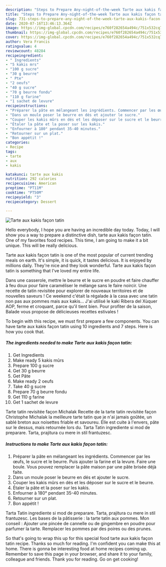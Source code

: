 ```yaml
---
description: "Steps to Prepare Any-night-of-the-week Tarte aux kakis façon tatin"
title: "Steps to Prepare Any-night-of-the-week Tarte aux kakis façon tatin"
slug: 731-steps-to-prepare-any-night-of-the-week-tarte-aux-kakis-facon-tatin
date: 2020-07-16T13:46:13.364Z
image: https://img-global.cpcdn.com/recipes/e760f282654a494c/751x532cq70/tarte-aux-kakis-facon-tatin-photo-principale-de-la-recette.jpg
thumbnail: https://img-global.cpcdn.com/recipes/e760f282654a494c/751x532cq70/tarte-aux-kakis-facon-tatin-photo-principale-de-la-recette.jpg
cover: https://img-global.cpcdn.com/recipes/e760f282654a494c/751x532cq70/tarte-aux-kakis-facon-tatin-photo-principale-de-la-recette.jpg
author: Vera Francis
ratingvalue: 4
reviewcount: 48284
recipeingredient:
- " Ingredients"
- "5 kakis mrs"
- "100 g sucre"
- "30 g beurre"
- " Pte"
- "2 oeufs"
- "40 g sucre"
- "70 g beurre fondu"
- "110 g farine"
- "1 sachet de levure"
recipeinstructions:
- "Préparer la pâte en mélangeant les ingrédients. Commencer par les œufs, le sucre et le beurre. Puis ajouter la farine et la levure. Faire une boule. Vous pouvez remplacer la pâte maison par une pâte brisée déjà faite."
- "Dans un moule poser le beurre en dés et ajouter le sucre."
- "Couper les kakis mûrs en dés et les déposer sur le sucre et le beurre."
- "Étaler la pâte et la poser sur les kakis."
- "Enfourner à 180° pendant 35-40 minutes."
- "Retourner sur un plat."
- "Bon appétit !"
categories:
- Recipe
tags:
- tarte
- aux
- kakis

katakunci: tarte aux kakis 
nutrition: 292 calories
recipecuisine: American
preptime: "PT11M"
cooktime: "PT50M"
recipeyield: "3"
recipecategory: Dessert

---
```



![Tarte aux kakis façon tatin](https://img-global.cpcdn.com/recipes/e760f282654a494c/751x532cq70/tarte-aux-kakis-facon-tatin-photo-principale-de-la-recette.jpg)

Hello everybody, I hope you are having an incredible day today. Today, I will show you a way to prepare a distinctive dish, tarte aux kakis façon tatin. One of my favorites food recipes. This time, I am going to make it a bit unique. This will be really delicious.

Tarte aux kakis façon tatin is one of the most popular of current trending meals on earth. It's simple, it is quick, it tastes delicious. It is enjoyed by millions daily. They're nice and they look wonderful. Tarte aux kakis façon tatin is something that I've loved my entire life.

Dans une casserole, mettre le beurre et le sucre en poudre et faire chauffer à feu doux pour faire caraméliser le mélange sans le faire noircir. Une recette de tatin revisitée pour explorer de nouveaux territoires et de nouvelles saveurs ! Ce weekend c&#39;était la régalade à la casa avec une tatin non pas aux pommes mais aux kakis… J&#39;ai utilisé le kaki Ribera del Xùquer AOP, ferme et croquant, parce qu&#39;il tient bien. Pour profiter de la saison, Balade vous propose de délicieuses recettes estivales !


To begin with this recipe, we must first prepare a few components. You can have tarte aux kakis façon tatin using 10 ingredients and 7 steps. Here is how you cook that.

<!--inarticleads1-->

##### The ingredients needed to make Tarte aux kakis façon tatin:

1. Get  Ingredients
1. Make ready 5 kakis mûrs
1. Prepare 100 g sucre
1. Get 30 g beurre
1. Get  Pâte
1. Make ready 2 oeufs
1. Take 40 g sucre
1. Prepare 70 g beurre fondu
1. Get 110 g farine
1. Get 1 sachet de levure


Tarte tatin revisitée façon Michalak Recette de la tarte tatin revisitée façon Christophe Michalak la meilleure tarte tatin que je n&#39;ai jamais goûtée, un sablé breton aux noisettes friable et savoureu. Elle est cuite à l&#39;envers, pâte sur le dessus, mais retournée lors du. Tarta Tatin ingrediente si mod de preparare. Tarta, prajitura cu mere in stil frantuzesc. 

<!--inarticleads2-->

##### Instructions to make Tarte aux kakis façon tatin:

1. Préparer la pâte en mélangeant les ingrédients. Commencer par les œufs, le sucre et le beurre. Puis ajouter la farine et la levure. Faire une boule. Vous pouvez remplacer la pâte maison par une pâte brisée déjà faite.
1. Dans un moule poser le beurre en dés et ajouter le sucre.
1. Couper les kakis mûrs en dés et les déposer sur le sucre et le beurre.
1. Étaler la pâte et la poser sur les kakis.
1. Enfourner à 180° pendant 35-40 minutes.
1. Retourner sur un plat.
1. Bon appétit !


Tarta Tatin ingrediente si mod de preparare. Tarta, prajitura cu mere in stil frantuzesc. Les bases de la pâtisserie : la tarte tatin aux pommes. Mon conseil : Ajouter une pincée de cannelle ou de gingembre en poudre pour parfumer la tarte. Remplacer les pommes par des poires ou des prunes. 

So that's going to wrap this up for this special food tarte aux kakis façon tatin recipe. Thanks so much for reading. I'm confident you can make this at home. There is gonna be interesting food at home recipes coming up. Remember to save this page in your browser, and share it to your family, colleague and friends. Thank you for reading. Go on get cooking!
